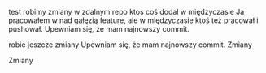 test
robimy zmiany
w zdalnym repo
ktos coś dodał w międzyczasie
Ja pracowałem w nad gałęzią feature, ale w międzyczasie ktoś też pracował i pushował.
Upewniam się, że mam najnowszy commit.

robie jeszcze zmiany
Upewniam się, że mam najnowszy commit. Zmiany

Zmiany

